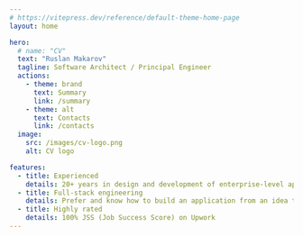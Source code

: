 ```yaml
---
# https://vitepress.dev/reference/default-theme-home-page
layout: home

hero:
  # name: "CV"
  text: "Ruslan Makarov"
  tagline: Software Architect / Principal Engineer
  actions:
    - theme: brand
      text: Summary
      link: /summary
    - theme: alt
      text: Contacts
      link: /contacts
  image:
    src: /images/cv-logo.png
    alt: CV logo

features:
  - title: Experienced
    details: 20+ years in design and development of enterprise-level applications
  - title: Full-stack engineering
    details: Prefer and know how to build an application from an idea to a quality working product
  - title: Highly rated
    details: 100% JSS (Job Success Score) on Upwork
---
```

